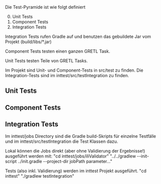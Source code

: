 Die Test-Pyramide ist wie folgt definiert

0) Unit Tests
1) Component Tests
2) Integration Tests

Integration Tests rufen Gradle auf und benutzen das gebuildete Jar vom
Projekt (build/libs/*.jar)

Component Tests testen einen ganzen GRETL Task.

Unit Tests testen Teile von GRETL Tasks.


Im Projekt sind Unit- und Component-Tests in src/test zu finden.
Die Integration-Tests sind im inttest/src/testIntegration zu finden.

Unit Tests
-------------------

Component Tests
-------------------

Integration Tests
-------------------
Im inttest/jobs Directory sind die Gradle build-Skripts für einzelne Testfälle und im
inttest/src/testIntegration die Test Klassen dazu.

Lokal können die Jobs direkt (aber ohne Validierung der Ergebnisse!) ausgeführt werden mit:
"cd inttest/jobs/iliValidator"
"../../gradlew --init-script ../init.gradle --project-dir jobPath
parameter..."

Tests (also inkl. Validierung) werden im inttest Projekt ausgeführt.
"cd inttest"
"./gradlew testIntegration"

